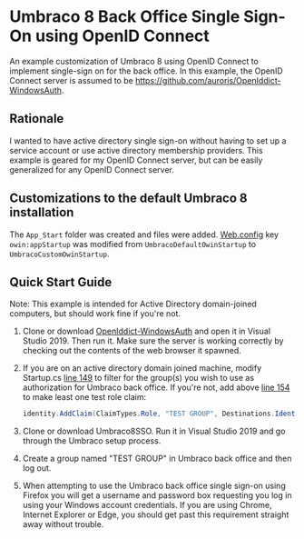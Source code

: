 #  Umbraco 8 Back Office Single Sign-On using OpenID Connect

An example customization of Umbraco 8 using OpenID Connect to implement single-sign on for the back office. In this example, the OpenID Connect server is assumed to be https://github.com/auroris/OpenIddict-WindowsAuth.

## Rationale

I wanted to have active directory single sign-on without having to set up a service account or use active directory membership providers. This example is geared for my OpenID Connect server, but can be easily generalized for any OpenID Connect server.

## Customizations to the default Umbraco 8 installation

The `App_Start` folder was created and files were added. [Web.config](https://github.com/auroris/Umbraco8SSO/blob/master/Web.config#L48) key `owin:appStartup` was modified from `UmbracoDefaultOwinStartup` to `UmbracoCustomOwinStartup`.

## Quick Start Guide

Note: This example is intended for Active Directory domain-joined computers, but should work fine if you're not.

1. Clone or download [OpenIddict-WindowsAuth](https://github.com/auroris/OpenIddict-WindowsAuth) and open it in Visual Studio 2019. Then run it. Make sure the server is working correctly by checking out the contents of the web browser it spawned.

2. If you are on an active directory domain joined machine, modify Startup.cs [line 149](https://github.com/auroris/OpenIddict-WindowsAuth/blob/master/Startup.cs#L149) to filter for the group(s) you wish to use as authorization for Umbraco back office. If you're not, add above [line 154](https://github.com/auroris/OpenIddict-WindowsAuth/blob/master/Startup.cs#L154) to make least one test role claim:

   ```csharp 
   identity.AddClaim(ClaimTypes.Role, "TEST GROUP", Destinations.IdentityToken);
   ```

3. Clone or download Umbraco8SSO. Run it in Visual Studio 2019 and go through the Umbraco setup process.

4. Create a group named "TEST GROUP" in Umbraco back office and then log out.

3. When attempting to use the Umbraco back office single sign-on using Firefox you will get a username and password box requesting you log in using your Windows account credentials. If you are using Chrome, Internet Explorer or Edge, you should get past this requirement straight away without trouble.
